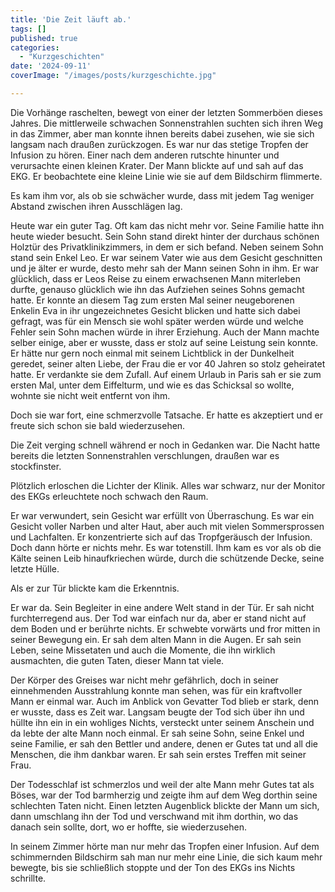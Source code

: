 ```yaml
---
title: 'Die Zeit läuft ab.'
tags: []
published: true
categories: 
  - "Kurzgeschichten"
date: '2024-09-11'
coverImage: "/images/posts/kurzgeschichte.jpg"

---
```


Die Vorhänge raschelten, bewegt von einer der letzten Sommerböen dieses Jahres. Die mittlerweile schwachen Sonnenstrahlen suchten sich ihren Weg in das Zimmer, aber man konnte ihnen bereits dabei zusehen, wie sie sich langsam nach draußen zurückzogen. Es war nur das stetige Tropfen der Infusion zu hören. Einer nach dem anderen rutschte hinunter und verursachte einen kleinen Krater. Der Mann blickte auf und sah auf das EKG. Er beobachtete eine kleine Linie wie sie auf dem Bildschirm flimmerte.

Es kam ihm vor, als ob sie schwächer wurde, dass mit jedem Tag weniger Abstand zwischen ihren Ausschlägen lag.

Heute war ein guter Tag. Oft kam das nicht mehr vor. Seine Familie hatte ihn heute wieder besucht. Sein Sohn stand direkt hinter der durchaus schönen Holztür des Privatklinikzimmers, in dem er sich befand. Neben seinem Sohn stand sein Enkel Leo. Er war seinem Vater wie aus dem Gesicht geschnitten und je älter er wurde, desto mehr sah der Mann seinen Sohn in ihm. Er war glücklich, dass er Leos Reise zu einem erwachsenen Mann miterleben durfte, genauso glücklich wie ihn das Aufziehen seines Sohns gemacht hatte. Er konnte an diesem Tag zum ersten Mal seiner neugeborenen Enkelin Eva in ihr ungezeichnetes Gesicht blicken und hatte sich dabei gefragt, was für ein Mensch sie wohl später werden würde und welche Fehler sein Sohn machen würde in ihrer Erziehung. Auch der Mann machte selber einige, aber er wusste, dass er stolz auf seine Leistung sein konnte. Er hätte nur gern noch einmal mit seinem Lichtblick in der Dunkelheit geredet, seiner alten Liebe, der Frau die er vor 40 Jahren so stolz geheiratet hatte. Er verdankte sie dem Zufall. Auf einem Urlaub in Paris sah er sie zum ersten Mal, unter dem Eiffelturm, und wie es das Schicksal so wollte, wohnte sie nicht weit entfernt von ihm.

Doch sie war fort, eine schmerzvolle Tatsache. Er hatte es akzeptiert und er freute sich schon sie bald wiederzusehen.

Die Zeit verging schnell während er noch in Gedanken war. Die Nacht hatte bereits die letzten Sonnenstrahlen verschlungen, draußen war es stockfinster.

Plötzlich erloschen die Lichter der Klinik. Alles war schwarz, nur der Monitor des EKGs erleuchtete noch schwach den Raum.

Er war verwundert, sein Gesicht war erfüllt von Überraschung. Es war ein Gesicht voller Narben und alter Haut, aber auch mit vielen Sommersprossen und Lachfalten. Er konzentrierte sich auf das Tropfgeräusch der Infusion. Doch dann hörte er nichts mehr. Es war totenstill. Ihm kam es vor als ob die Kälte seinen Leib hinaufkriechen würde, durch die schützende Decke, seine letzte Hülle.

Als er zur Tür blickte kam die Erkenntnis.

Er war da. Sein Begleiter in eine andere Welt stand in der Tür. Er sah nicht furchterregend aus. Der Tod war einfach nur da, aber er stand nicht auf dem Boden und er berührte nichts. Er schwebte vorwärts und fror mitten in seiner Bewegung ein. Er sah dem alten Mann in die Augen. Er sah sein Leben, seine Missetaten und auch die Momente, die ihn wirklich ausmachten, die guten Taten, dieser Mann tat viele.

Der Körper des Greises war nicht mehr gefährlich, doch in seiner einnehmenden Ausstrahlung konnte man sehen, was für ein kraftvoller Mann er einmal war. Auch im Anblick von Gevatter Tod blieb er stark, denn er wusste, dass es Zeit war. Langsam beugte der Tod sich über ihn und hüllte ihn ein in ein wohliges Nichts, versteckt unter seinem Anschein und da lebte der alte Mann noch einmal. Er sah seine Sohn, seine Enkel und seine Familie, er sah den Bettler und andere, denen er Gutes tat und all die Menschen, die ihm dankbar waren.
Er sah sein erstes Treffen mit seiner Frau.

Der Todesschlaf ist schmerzlos und weil der alte Mann mehr Gutes tat als Böses, war der Tod barmherzig und zeigte ihm auf dem Weg dorthin seine schlechten Taten nicht. Einen letzten Augenblick blickte der Mann um sich, dann umschlang ihn der Tod und verschwand mit ihm dorthin, wo das danach sein sollte, dort, wo er hoffte, sie wiederzusehen.

In seinem Zimmer hörte man nur mehr das Tropfen einer Infusion. Auf dem schimmernden Bildschirm sah man nur mehr eine Linie, die sich kaum mehr bewegte, bis sie schließlich stoppte und der Ton des EKGs ins Nichts schrillte.

